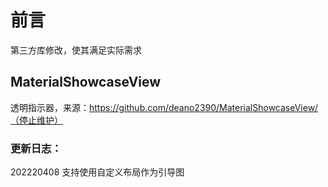 # 前言

第三方库修改，使其满足实际需求

## MaterialShowcaseView

透明指示器，来源：https://github.com/deano2390/MaterialShowcaseView/（停止维护）

### 更新日志：

202220408 支持使用自定义布局作为引导图